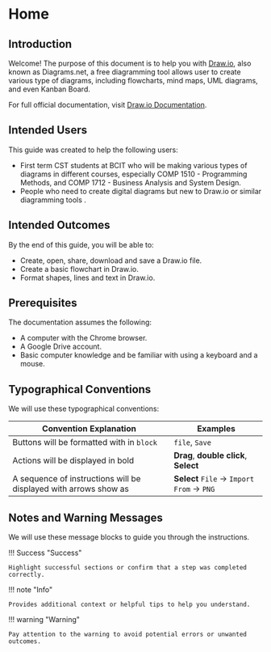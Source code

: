 # Home

## Introduction

Welcome! The purpose of this document is to help you with [Draw.io](https://app.diagrams.net/), also known as Diagrams.net, a free diagramming tool allows user to create various type of diagrams, including flowcharts, mind maps, UML diagrams, and even Kanban Board.

For full official documentation, visit [Draw.io Documentation](https://www.drawio.com/doc/).

## Intended Users

This guide was created to help the following users:

* First term CST students at BCIT who will be making various types of diagrams in different courses, especially COMP 1510 - Programming Methods, and COMP 1712 - Business Analysis and System Design.
* People who need to create digital diagrams but new to Draw.io or similar diagramming tools .

## Intended Outcomes

By the end of this guide, you will be able to:

* Create, open, share, download and save a Draw.io file.
* Create a basic flowchart in Draw.io.
* Format shapes, lines and text in Draw.io.

## Prerequisites

The documentation assumes the following:

* A computer with the Chrome browser.
* A Google Drive account.
* Basic computer knowledge and be familiar with using a keyboard and a mouse.

## Typographical Conventions

We will use these typographical conventions:

| Convention Explanation          | Examples                        |
| ------------------------------ | ------------------------------ |
| Buttons will be formatted with in `block`|`file`, `Save`|
| Actions will be displayed in bold | **Drag**, **double click**, **Select** |
| A sequence of instructions will be displayed with arrows show as | **Select** `File` -> `Import From` -> `PNG`|


## Notes and Warning Messages

We will use these message blocks to guide you through the instructions.

!!! Success "Success"

    Highlight successful sections or confirm that a step was completed correctly.

!!! note "Info"

    Provides additional context or helpful tips to help you understand.

!!! warning "Warning"

    Pay attention to the warning to avoid potential errors or unwanted outcomes.

